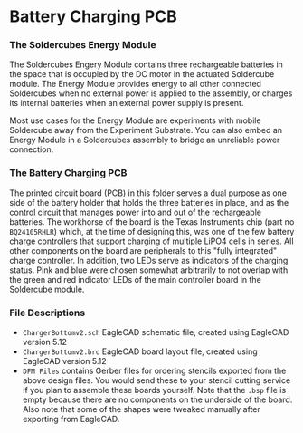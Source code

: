 Battery Charging PCB
====================

### The Soldercubes Energy Module

The Soldercubes Engery Module contains three rechargeable batteries in the space that is occupied by the DC motor in the actuated Soldercube module. The Energy Module provides energy to all other connected Soldercubes when no external power is applied to the assembly, or charges its internal batteries when an external power supply is present.

Most use cases for the Energy Module are experiments with mobile Soldercube away from the Experiment Substrate. You can also embed an Energy Module in a Soldercubes assembly to bridge an unreliable power connection.

### The Battery Charging PCB

The printed circuit board (PCB) in this folder serves a dual purpose as one side of the battery holder that holds the three batteries in place, and as the control circuit that manages power into and out of the rechargeable batteries. The workhorse of the board is the Texas Instruments chip (part no `BQ24105RHLR`) which, at the time of designing this, was one of the few battery charge controllers that support charging of multiple LiPO4 cells in series. All other components on the board are peripherals to this "fully integrated" charge controller. In addition, two LEDs serve as indicators of the charging status. Pink and blue were chosen somewhat arbitrarily to not overlap with the green and red indicator LEDs of the main controller board in the Soldercube module.

### File Descriptions

 * `ChargerBottomv2.sch` EagleCAD schematic file, created using EagleCAD version 5.12
 * `ChargerBottomv2.brd` EagleCAD board layout file, created using EagleCAD version 5.12
 * `DFM Files` contains Gerber files for ordering stencils exported from the above design files. You would send these to your stencil cutting service if you plan to assemble these boards yourself. Note that the `.bsp` file is empty because there are no components on the underside of the board. Also note that some of the shapes were tweaked manually after exporting from EagleCAD.
